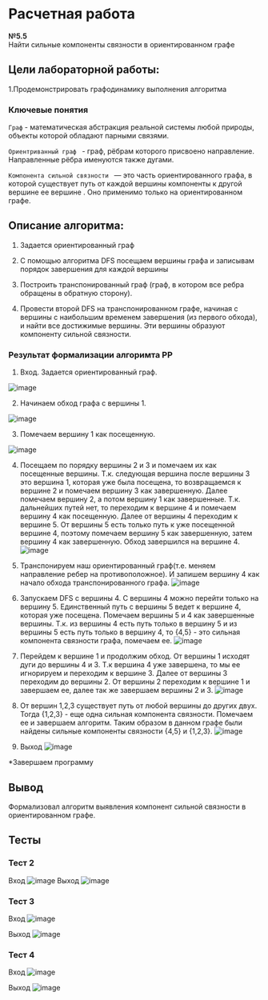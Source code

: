 # Расчетная работа

**№5.5**  
Найти сильные компоненты связности в ориентированном графе

## Цели лабораторной работы:

1.Продемонстрировать графодинамику выполнения алгоритма

### Ключевые понятия

`Граф` - математическая абстракция реальной системы любой природы, объекты которой обладают парными связями.

`Ориентриванный граф ` -  граф, рёбрам которого присвоено направление. Направленные рёбра именуются также дугами.

`Компонента сильной связности `  — это часть ориентированного графа, в которой существует путь от каждой вершины компоненты к другой вершине ее вершине . Оно применимо только на ориентированном графе.

## Описание алгоритма:

1. Задается ориентированный граф

2. С помощью алгоритма DFS посещаем вершины графа и записывам порядок завершения для каждой вершины
3. Построить транспонированный граф (граф, в котором все ребра обращены в обратную сторону).
4. Провести второй DFS на  транспонированном графе, начиная с вершины с наибольшим временем завершения (из первого обхода), и найти все достижимые вершины. Эти вершины образуют компоненту сильной связности.

### Результат формализации алгоримта РР

1. Вход. Задается ориентированный граф.

![image](https://github.com/iis-32170x/RPIIS/assets/145581766/375083c0-6bda-43a6-8677-8dd6b22ec06d)


2. Начинаем обход графа с вершины 1.

![image](https://github.com/iis-32170x/RPIIS/assets/145581766/060b9789-1b66-412a-9cd0-0fbc8fc63bcb)


3. Помечаем вершину 1 как посещенную.

![image](https://github.com/iis-32170x/RPIIS/assets/145581766/aefbe7b0-6676-41e4-9852-fea0bb050e7c)



4. Посещаем по порядку вершины  2 и 3 и помечаем их как посещенные вершины. Т.к. следующая вершина после вершины 3 это вершина 1, которая уже была посещена, то возвращаемся к вершине 2 и помечаем вершину 3 как завершенную. Далее помечаем вершину 2, а потом вершину 1 как завершенные. Т.к. дальнейших путей нет, то переходим к вершине 4 и помечаем вершину 4 как посещенную. Далее от вершины 4 переходим к вершине 5. От вершины 5 есть только путь к уже посещенной вершине 4, поэтому помечаем вершину 5 как завершенную, затем вершину 4 как завершенную. Обход завершился на вершине 4.
![image](https://github.com/iis-32170x/RPIIS/assets/145581766/19726ffb-9adf-4669-ae84-57e35d357f67)


5. Транспонируем наш ориентированный граф(т.е. меняем направление ребер на противоположное). И запишем вершину 4 как начало обхода транспонированного графа.
![image](https://github.com/iis-32170x/RPIIS/assets/145581766/d6dd96f2-1769-4567-8b98-dd854e6ee457)



6. Запускаем DFS с вершины 4. С вершины 4 можно перейти только на вершину 5. Единственный путь с вершины 5 ведет к вершине 4, которая уже посещена. Помечаем вершины 5 и 4 как завершенные вершины. Т.к. из вершины 4 есть путь только в вершину 5 и из вершины 5 есть путь только в вершину 4, то {4,5} - это сильная компонента связности графа, помечаем ее.
![image](https://github.com/iis-32170x/RPIIS/assets/145581766/43a225f8-36dc-4585-b69f-8e3918b36323)



7. Перейдем к вершине 1 и продолжим обход. От вершины 1 исходят дуги до вершины 4 и 3. Т.к вершина 4 уже завершена, то мы ее игнорируем и переходим к вершине 3. Далее от вершины 3 переходим до вершины 2. От вершины 2 переходим к вершине 1 и завершаем ее, далее так же завершаем вершины 2 и 3.
![image](https://github.com/iis-32170x/RPIIS/assets/145581766/e06d99bb-3eed-489e-a58f-a566cef02cad)


8. От вершин 1,2,3 существует путь от любой вершины до других двух. Тогда {1,2,3} - еще одна сильная компонента связности. Помечаем ее и завершаем алгоритм.
Таким образом в данном графе были найдены сильные компоненты связности {4,5} и {1,2,3}.
![image](https://github.com/iis-32170x/RPIIS/assets/145581766/891181eb-181d-4364-bbe3-3a48f8ef67c1)

9. Выход
![image](https://github.com/iis-32170x/RPIIS/assets/145581766/9d6ff3a7-69d5-48df-9844-3fa6dbbd1d48)


*Завершаем программу

## Вывод
Формализовал алгоритм выявления компонент сильной связности в ориентированном графе.

## Тесты
### Тест 2
Вход
![image](https://github.com/iis-32170x/RPIIS/assets/145581766/b5130663-3a03-431c-bd55-60ff6a840c77)
Выход
![image](https://github.com/iis-32170x/RPIIS/assets/145581766/6d8ac914-776f-4b9b-9247-91bd298e9519)
### Тест 3
Вход
![image](https://github.com/iis-32170x/RPIIS/assets/145581766/027d95d0-abc3-4c1b-bb6f-f11518eb55d2)

Выход
![image](https://github.com/iis-32170x/RPIIS/assets/145581766/ccfbbb5c-7daf-40f6-b099-db81fe95cbcd)

### Тест 4
Вход
![image](https://github.com/iis-32170x/RPIIS/assets/145581766/ffda344c-90cc-4ef9-b573-3f9c89cf39ca)

Выход
![image](https://github.com/iis-32170x/RPIIS/assets/145581766/f88e3558-64ea-4008-a78b-69ef9582f02e)






